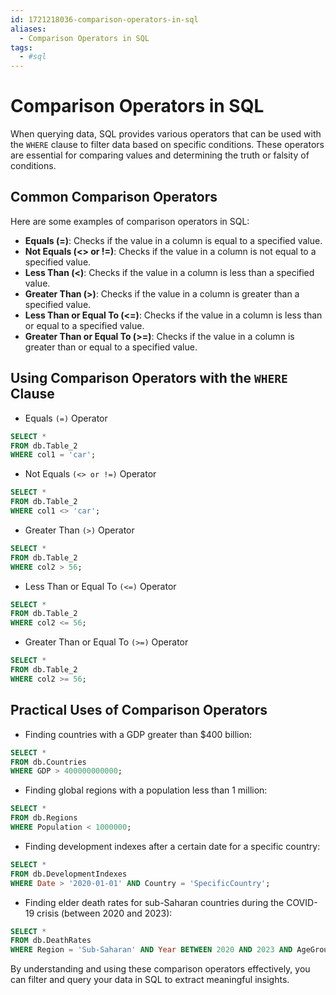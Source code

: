 ```yaml
---
id: 1721218036-comparison-operators-in-sql
aliases:
  - Comparison Operators in SQL
tags:
  - #sql
---
```


# Comparison Operators in SQL

When querying data, SQL provides various operators that can be used with the `WHERE` clause to filter data based on specific conditions. These operators are essential for comparing values and determining the truth or falsity of conditions.

## Common Comparison Operators

Here are some examples of comparison operators in SQL:
- **Equals (=)**: Checks if the value in a column is equal to a specified value.
- **Not Equals (<> or !=)**: Checks if the value in a column is not equal to a specified value.
- **Less Than (<)**: Checks if the value in a column is less than a specified value.
- **Greater Than (>)**: Checks if the value in a column is greater than a specified value.
- **Less Than or Equal To (<=)**: Checks if the value in a column is less than or equal to a specified value.
- **Greater Than or Equal To (>=)**: Checks if the value in a column is greater than or equal to a specified value.

## Using Comparison Operators with the `WHERE` Clause

- Equals `(=)` Operator
```sql
SELECT *
FROM db.Table_2
WHERE col1 = 'car';
```

- Not Equals `(<> or !=)` Operator
```sql
SELECT *
FROM db.Table_2
WHERE col1 <> 'car';
```

- Greater Than `(>)` Operator
```sql
SELECT *
FROM db.Table_2
WHERE col2 > 56;
```

- Less Than or Equal To `(<=)` Operator
```sql
SELECT *
FROM db.Table_2
WHERE col2 <= 56;
```

- Greater Than or Equal To `(>=)` Operator
```sql
SELECT *
FROM db.Table_2
WHERE col2 >= 56;
```

## Practical Uses of Comparison Operators

- Finding countries with a GDP greater than $400 billion:
```sql
SELECT *
FROM db.Countries
WHERE GDP > 400000000000;
```

- Finding global regions with a population less than 1 million:
```sql
SELECT *
FROM db.Regions
WHERE Population < 1000000;
```

- Finding development indexes after a certain date for a specific country:
```sql
SELECT *
FROM db.DevelopmentIndexes
WHERE Date > '2020-01-01' AND Country = 'SpecificCountry';
```

- Finding elder death rates for sub-Saharan countries during the COVID-19 crisis (between 2020 and 2023):
```sql
SELECT *
FROM db.DeathRates
WHERE Region = 'Sub-Saharan' AND Year BETWEEN 2020 AND 2023 AND AgeGroup = 'Elder';
```

By understanding and using these comparison operators effectively, you can filter and query your data in SQL to extract meaningful insights.